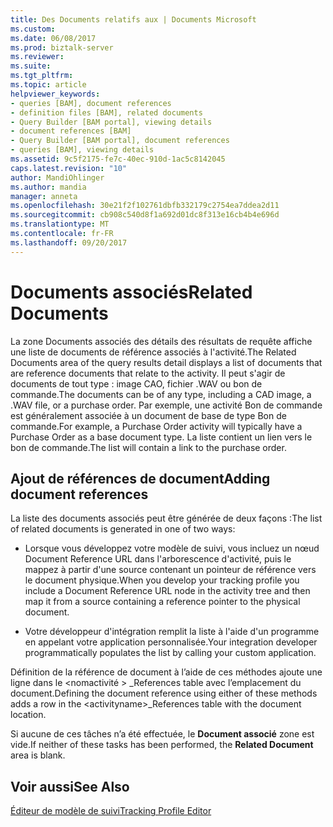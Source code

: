```yaml
---
title: Des Documents relatifs aux | Documents Microsoft
ms.custom: 
ms.date: 06/08/2017
ms.prod: biztalk-server
ms.reviewer: 
ms.suite: 
ms.tgt_pltfrm: 
ms.topic: article
helpviewer_keywords:
- queries [BAM], document references
- definition files [BAM], related documents
- Query Builder [BAM portal], viewing details
- document references [BAM]
- Query Builder [BAM portal], document references
- queries [BAM], viewing details
ms.assetid: 9c5f2175-fe7c-40ec-910d-1ac5c8142045
caps.latest.revision: "10"
author: MandiOhlinger
ms.author: mandia
manager: anneta
ms.openlocfilehash: 30e21f2f102761dbfb332179c2754ea7ddea2d11
ms.sourcegitcommit: cb908c540d8f1a692d01dc8f313e16cb4b4e696d
ms.translationtype: MT
ms.contentlocale: fr-FR
ms.lasthandoff: 09/20/2017
---
```

# <a name="related-documents"></a><span data-ttu-id="a1dd4-102">Documents associés</span><span class="sxs-lookup"><span data-stu-id="a1dd4-102">Related Documents</span></span>
<span data-ttu-id="a1dd4-103">La zone Documents associés des détails des résultats de requête affiche une liste de documents de référence associés à l'activité.</span><span class="sxs-lookup"><span data-stu-id="a1dd4-103">The Related Documents area of the query results detail displays a list of documents that are reference documents that relate to the activity.</span></span> <span data-ttu-id="a1dd4-104">Il peut s'agir de documents de tout type : image CAO, fichier .WAV ou bon de commande.</span><span class="sxs-lookup"><span data-stu-id="a1dd4-104">The documents can be of any type, including a CAD image, a .WAV file, or a purchase order.</span></span> <span data-ttu-id="a1dd4-105">Par exemple, une activité Bon de commande est généralement associée à un document de base de type Bon de commande.</span><span class="sxs-lookup"><span data-stu-id="a1dd4-105">For example, a Purchase Order activity will typically have a Purchase Order as a base document type.</span></span> <span data-ttu-id="a1dd4-106">La liste contient un lien vers le bon de commande.</span><span class="sxs-lookup"><span data-stu-id="a1dd4-106">The list will contain a link to the purchase order.</span></span>  
  
## <a name="adding-document-references"></a><span data-ttu-id="a1dd4-107">Ajout de références de document</span><span class="sxs-lookup"><span data-stu-id="a1dd4-107">Adding document references</span></span>  
 <span data-ttu-id="a1dd4-108">La liste des documents associés peut être générée de deux façons :</span><span class="sxs-lookup"><span data-stu-id="a1dd4-108">The list of related documents is generated in one of two ways:</span></span>  
  
-   <span data-ttu-id="a1dd4-109">Lorsque vous développez votre modèle de suivi, vous incluez un nœud Document Reference URL dans l'arborescence d'activité, puis le mappez à partir d'une source contenant un pointeur de référence vers le document physique.</span><span class="sxs-lookup"><span data-stu-id="a1dd4-109">When you develop your tracking profile you include a Document Reference URL node in the activity tree and then map it from a source containing a reference pointer to the physical document.</span></span>  
  
-   <span data-ttu-id="a1dd4-110">Votre développeur d'intégration remplit la liste à l'aide d'un programme en appelant votre application personnalisée.</span><span class="sxs-lookup"><span data-stu-id="a1dd4-110">Your integration developer programmatically populates the list by calling your custom application.</span></span>  
  
 <span data-ttu-id="a1dd4-111">Définition de la référence de document à l’aide de ces méthodes ajoute une ligne dans le \<nomactivité > _References table avec l’emplacement du document.</span><span class="sxs-lookup"><span data-stu-id="a1dd4-111">Defining the document reference using either of these methods adds a row in the \<activityname>_References table with the document location.</span></span>  
  
 <span data-ttu-id="a1dd4-112">Si aucune de ces tâches n’a été effectuée, le **Document associé** zone est vide.</span><span class="sxs-lookup"><span data-stu-id="a1dd4-112">If neither of these tasks has been performed, the **Related Document** area is blank.</span></span>  
  
## <a name="see-also"></a><span data-ttu-id="a1dd4-113">Voir aussi</span><span class="sxs-lookup"><span data-stu-id="a1dd4-113">See Also</span></span>  
 [<span data-ttu-id="a1dd4-114">Éditeur de modèle de suivi</span><span class="sxs-lookup"><span data-stu-id="a1dd4-114">Tracking Profile Editor</span></span>](../core/tracking-profile-editor.md)